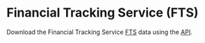 # Financial Tracking Service (FTS)
Download the Financial Tracking Service [FTS](https://fts.unocha.org/) data using the [API](https://fts.unocha.org/content/fts-public-api).
